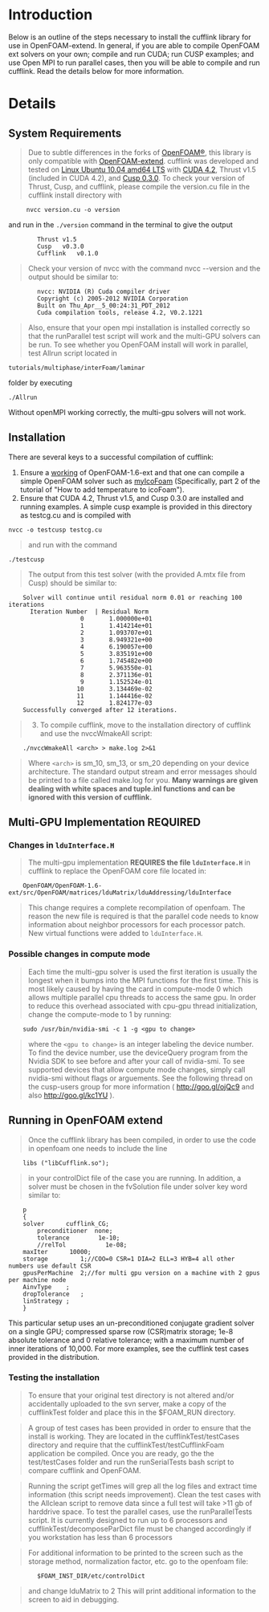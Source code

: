 # Introduction #

Below is an outline of the steps necessary to install the cufflink library for use in OpenFOAM-extend.  In general, if you are able to compile OpenFOAM ext solvers on your own; compile and run CUDA; run CUSP examples; and use Open MPI to run parallel cases, then you will be able to compile and run cufflink.  Read the details below for more information.


# Details #

## System Requirements ##
> Due to subtle differences in the forks of [OpenFOAM®](http://openfoam.org/), this library is only compatible with [OpenFOAM-extend](http://www.extend-project.de).  cufflink was developed and tested on [Linux Ubuntu 10.04 amd64 LTS](http://www.ubuntu.com/) with [CUDA 4.2](http://developer.nvidia.com/cuda-downloads), Thrust v1.5 (included in CUDA 4.2), and [Cusp 0.3.0](http://code.google.com/p/cusp-library/). To check your version of Thrust, Cusp, and cufflink, please compile the version.cu file in the cufflink install directory with
```
     nvcc version.cu -o version
```

and run in the `./version` command in the terminal to give the output

```
        Thrust v1.5
        Cusp   v0.3.0
        Cufflink   v0.1.0
```

> Check your version of nvcc with the command nvcc --version and the output should be similar to:

```
        nvcc: NVIDIA (R) Cuda compiler driver
        Copyright (c) 2005-2012 NVIDIA Corporation
        Built on Thu_Apr__5_00:24:31_PDT_2012
        Cuda compilation tools, release 4.2, V0.2.1221
```

> Also, ensure that your open mpi installation is installed correctly so that the runParallel test script will work and the multi-GPU solvers can be run.  To see whether you OpenFOAM install will work in parallel, test Allrun script located in

```
tutorials/multiphase/interFoam/laminar
```

folder by executing

```
./Allrun
```

Without openMPI working correctly, the multi-gpu solvers will not work.

## Installation ##

There are several keys to a successful compilation of cufflink:

  1. Ensure a [working](http://code.google.com/p/cufflink-library/wiki/InstallOpenFOAM) of OpenFOAM-1.6-ext and that one can compile a simple OpenFOAM solver such as [myIcoFoam](http://openfoamwiki.net/index.php/How_to_add_temperature_to_icoFoam) (Specifically, part 2 of the tutorial of "How to add temperature to icoFoam").
  1. Ensure that CUDA 4.2, Thrust v1.5, and Cusp 0.3.0 are installed and running examples.  A simple cusp example is provided in this directory as testcg.cu and is compiled with
```
nvcc -o testcusp testcg.cu 
```

> and run with the command

```
./testcusp  
```

> The output from this test solver (with the provided A.mtx file from Cusp) should be similar to:

```
	Solver will continue until residual norm 0.01 or reaching 100 iterations 
	  Iteration Number  | Residual Norm
	                0       1.000000e+01
	                1       1.414214e+01
	                2       1.093707e+01
        	        3       8.949321e+00
        	        4       6.190057e+00
        	        5       3.835191e+00
        	        6       1.745482e+00
        	        7       5.963550e-01
        	        8       2.371136e-01
        	        9       1.152524e-01
        	       10       3.134469e-02
        	       11       1.144416e-02
        	       12       1.824177e-03
	Successfully converged after 12 iterations.
```

> 3. To compile cufflink, move to the installation directory of cufflink and use the nvccWmakeAll script:

```
	./nvccWmakeAll <arch> > make.log 2>&1
```

> Where `<arch>` is sm\_10, sm\_13, or sm\_20 depending on your device architecture.  The standard output stream and error messages should be printed to a file called make.log for you.  **Many warnings are given dealing with white spaces and tuple.inl functions and can be ignored with this version of cufflink.**

## Multi-GPU Implementation **REQUIRED** ##
### Changes in `lduInterface.H` ###
> The multi-gpu implementation **REQUIRES the file `lduInterface.H`** in cufflink to replace the OpenFOAM core file located in:
```
	OpenFOAM/OpenFOAM-1.6-ext/src/OpenFOAM/matrices/lduMatrix/lduAddressing/lduInterface 
```

> This change requires a complete recompilation of openfoam.  The reason the new file is required is that the parallel code needs to know information about neighbor processors for each processor patch.  New virtual functions were added to `lduInterface.H`.

### Possible changes in compute mode ###
> Each time the multi-gpu solver is used the first iteration is usually the longest when it bumps into the MPI functions for the first time.  This is most likely caused by having the card in compute-mode 0 which allows multiple parallel cpu threads to access the same gpu.  In order to reduce this overhead associated with cpu-gpu thread initialization, change the compute-mode to 1 by running:

```
	sudo /usr/bin/nvidia-smi -c 1 -g <gpu to change>
```

> where the `<gpu to change>` is an integer labeling the device number.  To find the device number, use the deviceQuery program from the Nvidia SDK to see before and after your call of nvidia-smi.  To see supported devices that allow compute mode changes, simply call nvidia-smi without flags or arguements.  See the following thread on the cusp-users group for more information ( http://goo.gl/ojQc9 and also http://goo.gl/kc1YU ).

## Running in OpenFOAM extend ##
> Once the cufflink library has been compiled, in order to use the code in openfoam one needs to include the line

```
	libs ("libCufflink.so");
```

> in your controlDict file of the case you are running.  In addition, a solver must be chosen in the fvSolution file under solver key word similar to:

```
    p
    {
	solver		cufflink_CG;
        preconditioner  none;
        tolerance        1e-10;
        //relTol           1e-08;
	maxIter		 10000;
	storage		    1;//COO=0 CSR=1 DIA=2 ELL=3 HYB=4 all other numbers use default CSR
	gpusPerMachine	2;//for multi gpu version on a machine with 2 gpus per machine node
	AinvType	;
	dropTolerance	;
	linStrategy	;
    }

```

This particular setup uses an un-preconditioned conjugate gradient solver on a single GPU; compressed sparse row (CSR)matrix storage; 1e-8 absolute tolerance and 0 relative tolerance; with a maximum number of inner iterations of 10,000.  For more examples, see the cufflink test cases provided in the distribution.

### Testing the installation ###
> To ensure that your original test directory is not altered and/or accidentally uploaded to the svn server, make a copy of the cufflinkTest folder and place this in the $FOAM\_RUN directory.

> A group of test cases has been provided in order to ensure that the install is working.  They are located in the cufflinkTest/testCases directory and require that the cufflinkTest/testCufflinkFoam application be compiled.  Once you are ready, go the the test/testCases folder and run the runSerialTests bash script to compare cufflink and OpenFOAM.

> Running the script getTimes will grep all the log files and extract time information (this script needs improvement).  Clean the test cases with the Allclean script to remove data since a full test will take >11 gb of harddrive space.  To test the parallel cases, use the runParallelTests script.  It is currently designed to run up to 6 processors and cufflinkTest/decomposeParDict file must be changed accordingly if you workstation has less than 6 processors

> For additional information to be printed to the screen such as the storage method, normalization factor, etc. go to the openfoam file:

```
		$FOAM_INST_DIR/etc/controlDict
```

> and change lduMatrix to 2 This will print additional information to the screen to aid in debugging.